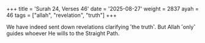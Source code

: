 +++
title = 'Surah 24, Verses 46'
date = '2025-08-27'
weight = 2837
ayah = 46
tags = ["allah", "revelation", "truth"]
+++

We have indeed sent down revelations clarifying ˹the truth˺. But Allah ˹only˺ guides whoever He wills to the Straight Path.